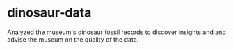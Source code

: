 # dinosaur-data
Analyzed the museum's dinosaur fossil records to discover insights and and advise the museum on the quality of the data.
